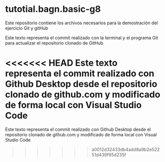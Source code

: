 # tutotial.bagn.basic-g8
Este repositorio contiene los archivos necesarios para la demostración del ejercicio Git y gitHub

Este texto representa el commit realizado con la terminal y el programa Git para actualizar el repositorio clonado de GitHub

<<<<<<< HEAD
Este texto representa el commit realizado con Github Desktop desde el repositorio clonado de github.com y modificado de forma local con Visual Studio Code 
=======
Este texto representa el commit realizado con Github Desktop desde el repositorio clonado de github.com y modificado de forma local con Visual Studio Code
>>>>>>> a0012d32433db4add8a9b2e52251d439f95d235f
